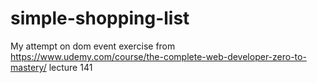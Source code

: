 # simple-shopping-list
My attempt on dom event exercise from https://www.udemy.com/course/the-complete-web-developer-zero-to-mastery/
lecture 141

